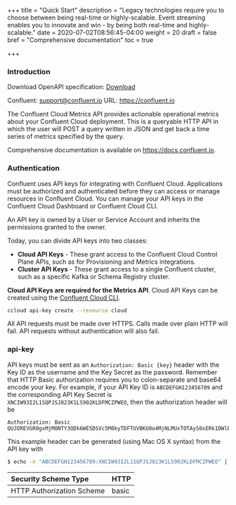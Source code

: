 +++
title = "Quick Start"
description = "Legacy technologies require you to choose between being real-time or highly-scalable. Event streaming enables you to innovate and win - by being both real-time and highly-scalable."
date = 2020-07-02T08:56:45-04:00
weight = 20
draft = false
bref = "Comprehensive documentation"
toc = true

+++

### Introduction

Download OpenAPI specification: [Download][1]

Confluent: support@confluent.io
URL: https://confluent.io

The Confluent Cloud Metrics API provides actionable operational metrics about your Confluent Cloud deployment. This is a queryable HTTP API in which the user will POST a query written in JSON and get back a time series of metrics specified by the query.

Comprehensive documentation is available on https://docs.confluent.io.

### Authentication

Confluent uses API keys for integrating with Confluent Cloud. Applications must be authorized and authenticated before they can access or manage resources in Confluent Cloud. You can manage your API keys in the Confluent Cloud Dashboard or Confluent Cloud CLI.

An API key is owned by a User or Service Account and inherits the permissions granted to the owner.

Today, you can divide API keys into two classes:

* **Cloud API Keys** - These grant access to the Confluent Cloud Control Plane APIs, such as for Provisioning and Metrics integrations.
* **Cluster API Keys** - These grant access to a single Confluent cluster, such as a specific Kafka or Schema Registry cluster.

**Cloud API Keys are required for the Metrics API**. Cloud API Keys can be created using the [Confluent Cloud CLI](https://docs.confluent.io/current/cloud/cli/).

```bash
ccloud api-key create --resource cloud
```

All API requests must be made over HTTPS. Calls made over plain HTTP will fail. API requests without authentication will also fail.

### api-key

API keys must be sent as an `Authorization: Basic {key}` header with the Key ID as the username and the Key Secret as the password. Remember that HTTP Basic authorization requires you to colon-separate and base64 encode your key. For example, if your API Key ID is `ABCDEFGH123456789` and the corresponding API Key Secret is `XNCIW93I2L1SQPJSJ823K1LS902KLDFMCZPWEO`, then the authorization header will be

```http
Authorization: Basic QUJDREVGR0gxMjM0NTY3ODk6WE5DSVc5M0kyTDFTUVBKU0o4MjNLMUxTOTAyS0xERk1DWlBXRU8=
```

This example header can be generated (using Mac OS X syntax) from the API key with

```bash
$ echo -n "ABCDEFGH123456789:XNCIW93I2L1SQPJSJ823K1LS902KLDFMCZPWEO" | base64
```

| Security Scheme Type      | HTTP  |
| :------------------------ | ----- |
| HTTP Authorization Scheme | basic |

[1]:	blob:https://api.telemetry.confluent.cloud/54e9aaf1-6a07-42b8-9a27-0d27ab5bc469